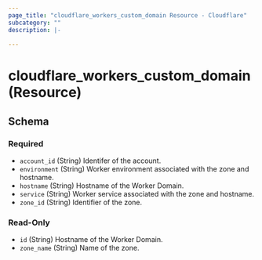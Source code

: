 ```yaml
---
page_title: "cloudflare_workers_custom_domain Resource - Cloudflare"
subcategory: ""
description: |-
  
---
```


# cloudflare_workers_custom_domain (Resource)




<!-- schema generated by tfplugindocs -->
## Schema

### Required

- `account_id` (String) Identifer of the account.
- `environment` (String) Worker environment associated with the zone and hostname.
- `hostname` (String) Hostname of the Worker Domain.
- `service` (String) Worker service associated with the zone and hostname.
- `zone_id` (String) Identifier of the zone.

### Read-Only

- `id` (String) Hostname of the Worker Domain.
- `zone_name` (String) Name of the zone.


